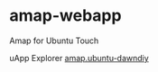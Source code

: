 # amap-webapp
Amap for Ubuntu Touch

uApp Explorer [amap.ubuntu-dawndiy](https://uappexplorer.com/app/amap.ubuntu-dawndiy)
